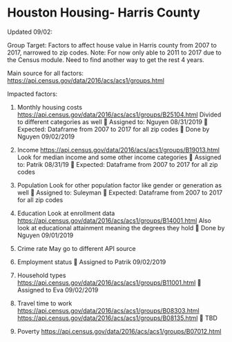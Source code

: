 # Houston Housing- Harris County

Updated 09/02:

Group Target: Factors to affect house value in Harris county from 2007 to 2017, narrowed to zip codes. Note: For now only able to 2011 to 2017 due to the Census module. Need to find another way to get the rest 4 years.

Main source for all factors:
https://api.census.gov/data/2016/acs/acs1/groups.html

Impacted factors:
1.	Monthly housing costs
https://api.census.gov/data/2016/acs/acs1/groups/B25104.html
Divided to different categories as well
	Assigned to: Nguyen 08/31/2019
	Expected: Dataframe from 2007 to 2017 for all zip codes
	Done by Nguyen 09/02/2019

2.	Income
https://api.census.gov/data/2016/acs/acs1/groups/B19013.html
Look for median income and some other income categories
	Assigned to: Patrik 08/31/19
	Expected: Dataframe from 2007 to 2017 for all zip codes

3.	Population
Look for other population factor like gender or generation as well
	Assigned to: Suleyman
	Expected: Dataframe from 2007 to 2017 for all zip codes

4.	Education
Look at enrollment data
https://api.census.gov/data/2016/acs/acs1/groups/B14001.html
Also look at educational attainment meaning the degrees they hold
	Done by Nguyen 09/01/2019

5.	Crime rate
May go to different API source

6.	Employment status
	Assigned to Patrik 09/02/2019

7.	Household types
https://api.census.gov/data/2016/acs/acs1/groups/B11001.html
	Assigned to Eva 09/02/2019

8.	Travel time to work
https://api.census.gov/data/2016/acs/acs1/groups/B08303.html
https://api.census.gov/data/2016/acs/acs1/groups/B08135.html
	TBD

9.	Poverty
https://api.census.gov/data/2016/acs/acs1/groups/B07012.html

